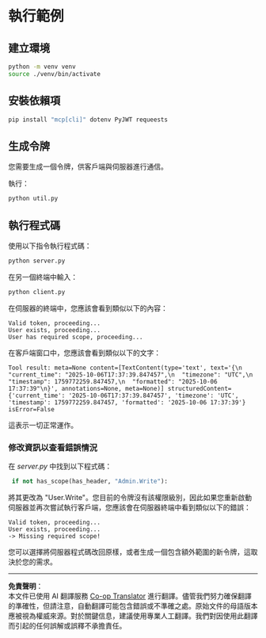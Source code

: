 <!--
CO_OP_TRANSLATOR_METADATA:
{
  "original_hash": "fd28e690667b8ad84bb153cb025cfd73",
  "translation_date": "2025-10-07T01:15:57+00:00",
  "source_file": "03-GettingStarted/11-simple-auth/solution/python/README.md",
  "language_code": "tw"
}
-->
# 執行範例

## 建立環境

```sh
python -m venv venv
source ./venv/bin/activate
```

## 安裝依賴項

```sh
pip install "mcp[cli]" dotenv PyJWT requeests
```

## 生成令牌

您需要生成一個令牌，供客戶端與伺服器進行通信。

執行：

```sh
python util.py
```

## 執行程式碼

使用以下指令執行程式碼：

```sh
python server.py
```

在另一個終端中輸入：

```sh
python client.py
```

在伺服器的終端中，您應該會看到類似以下的內容：

```text
Valid token, proceeding...
User exists, proceeding...
User has required scope, proceeding...
```

在客戶端窗口中，您應該會看到類似以下的文字：

```text
Tool result: meta=None content=[TextContent(type='text', text='{\n  "current_time": "2025-10-06T17:37:39.847457",\n  "timezone": "UTC",\n  "timestamp": 1759772259.847457,\n  "formatted": "2025-10-06 17:37:39"\n}', annotations=None, meta=None)] structuredContent={'current_time': '2025-10-06T17:37:39.847457', 'timezone': 'UTC', 'timestamp': 1759772259.847457, 'formatted': '2025-10-06 17:37:39'} isError=False
```

這表示一切正常運作。

### 修改資訊以查看錯誤情況

在 *server.py* 中找到以下程式碼：

```python
 if not has_scope(has_header, "Admin.Write"):
```

將其更改為 "User.Write"。您目前的令牌沒有該權限級別，因此如果您重新啟動伺服器並再次嘗試執行客戶端，您應該會在伺服器終端中看到類似以下的錯誤：

```text
Valid token, proceeding...
User exists, proceeding...
-> Missing required scope!
```

您可以選擇將伺服器程式碼改回原樣，或者生成一個包含額外範圍的新令牌，這取決於您的需求。

---

**免責聲明**：  
本文件已使用 AI 翻譯服務 [Co-op Translator](https://github.com/Azure/co-op-translator) 進行翻譯。儘管我們努力確保翻譯的準確性，但請注意，自動翻譯可能包含錯誤或不準確之處。原始文件的母語版本應被視為權威來源。對於關鍵信息，建議使用專業人工翻譯。我們對因使用此翻譯而引起的任何誤解或誤釋不承擔責任。
